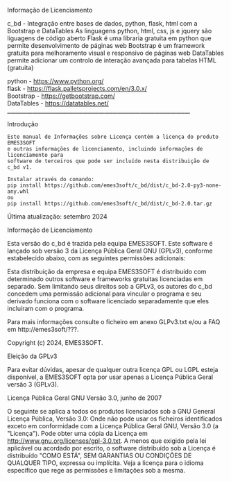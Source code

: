 Informação de Licenciamento

c_bd - Integração entre bases de dados, python, flask, html com a Bootstrap e DataTables
As linguagens python, html, css, js e jquery são liguagens de código aberto
Flask é uma libraria gratuita em python que permite desenvolvimento de páginas web
Bootstrap é um framework gratuita para melhoramento visual e responsivo de páginas web
DataTables permite adicionar um controlo de interação avançada para tabelas HTML (gratuita)

python - https://www.python.org/<br/>
flask - https://flask.palletsprojects.com/en/3.0.x/<br/>
Bootstrap - https://getbootstrap.com/<br/>
DataTables - https://datatables.net/<br/>
     __________________________________________________________________

Introdução

    Este manual de Informações sobre Licença contém a licença do produto EMES3SOFT
    e outras informações de licenciamento, incluindo informações de licenciamento para
    software de terceiros que pode ser incluído nesta distribuição de
    c_bd v1.

    Instalar através do comando:
    pip install https://github.com/emes3soft/c_bd/dist/c_bd-2.0-py3-none-any.whl
    ou
    pip install https://github.com/emes3soft/c_bd/dist/c_bd-2.0.tar.gz

   Última atualização: setembro 2024

Informação de Licenciamento

   Esta versão do c_bd é trazida pela equipa EMES3SOFT. Este software é lançado sob
   versão 3 da Licença Pública Geral GNU (GPLv3), conforme estabelecido
   abaixo, com as seguintes permissões adicionais:

   Esta distribuição da empresa e equipa EMES3SOFT  é
   distribuído com determinado outros software e frameworks
   gratuitas licenciadas em separado. Sem limitando seus direitos sob a GPLv3, 
   os autores do c_bd concedem uma permissão adicional para vincular o programa
   e seu derivado funciona com o software licenciado separadamente que eles incluíram
   com o programa.

   Para mais informações consulte o ficheiro em anexo GLPv3.txt
   e/ou a FAQ em http://emes3soft/???.

   Copyright (c) 2024, EMES3SOFT.

Eleição da GPLv3

   Para evitar dúvidas, apesar de qualquer outra licença 
   GPL ou LGPL esteja disponível, a EMES3SOFT opta por
   usar apenas a Licença Pública Geral versão 3 (GPLv3).

Licença Pública Geral GNU Versão 3.0, junho de 2007

   O seguinte se aplica a todos os produtos licenciados sob a GNU General
   Licença Pública, Versão 3.0: Onde não pode usar os ficheiros identificados
   exceto em conformidade com a Licença Pública Geral GNU, Versão
   3.0 (a "Licença"). Pode obter uma cópia da Licença em
   http://www.gnu.org/licenses/gpl-3.0.txt. 
   A menos que exigido pela lei aplicável ou acordado
   por escrito, o software distribuído sob a Licença é distribuído
   "COMO ESTÁ", SEM GARANTIAS OU CONDIÇÕES DE QUALQUER TIPO,
   expressa ou implícita. Veja a licença para o idioma específico
   que rege as permissões e limitações sob a mesma.
